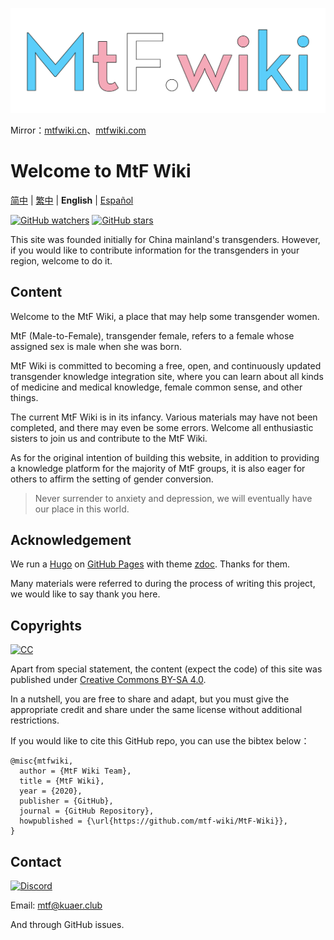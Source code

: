 [![MtF-Wiki][logo-long]][wiki-url]

Mirror：[mtfwiki.cn](https://mtfwiki.cn)、[mtfwiki.com](https://mtfwiki.com)

# Welcome to **MtF Wiki**

[简中](README.md) | [繁中](README-T.md) | **English** | [Español](README-ES.md)

[![GitHub watchers](https://img.shields.io/github/watchers/mtf-wiki/MtF-Wiki.svg?style=social&label=Watch)](https://github.com/mtf-wiki/MtF-Wiki)
[![GitHub stars](https://img.shields.io/github/stars/mtf-wiki/MtF-Wiki.svg?style=social&label=Stars)](https://github.com/mtf-wiki/MtF-Wiki)

This site was founded initially for China mainland's transgenders. However, if you would like to contribute information for the transgenders in your region, welcome to do it.

## Content

Welcome to the MtF Wiki, a place that may help some transgender women.

MtF (Male-to-Female), transgender female, refers to a female whose assigned sex is male when she was born.

MtF Wiki is committed to becoming a free, open, and continuously updated transgender knowledge integration site, where you can learn about all kinds of medicine and medical knowledge, female common sense, and other things.

The current MtF Wiki is in its infancy. Various materials may have not been completed, and there may even be some errors. Welcome all enthusiastic sisters to join us and contribute to the MtF Wiki.

As for the original intention of building this website, in addition to providing a knowledge platform for the majority of MtF groups, it is also eager for others to affirm the setting of gender conversion.

> Never surrender to anxiety and depression, we will eventually have our place in this world.

## Acknowledgement

We run a [Hugo][hugo-url] on [GitHub Pages][wiki-url] with theme [zdoc][zdoc-url]. Thanks for them.

Many materials were referred to during the process of writing this project, we would like to say thank you here.

## Copyrights

[![CC][cc-img]][cc-url]

Apart from special statement, the content (expect the code) of this site was published under [Creative Commons BY-SA 4.0][cc-url].

In a nutshell, you are free to share and adapt, but you must give the appropriate credit and share under the same license without additional restrictions.

If you would like to cite this GitHub repo, you can use the bibtex below：

```
@misc{mtfwiki,
  author = {MtF Wiki Team},
  title = {MtF Wiki},
  year = {2020},
  publisher = {GitHub},
  journal = {GitHub Repository},
  howpublished = {\url{https://github.com/mtf-wiki/MtF-Wiki}},
}
```

## Contact

[![Discord](https://img.shields.io/badge/MtF%20Wiki-%232CA5E0?style=flat-square&logo=discord)](https://233.plus/discord)

Email: mtf@kuaer.club

And through GitHub issues.

[logo-long]: ./static/new/mtf-wiki-long.svg
[wiki-url]: https://mtf.wiki
[hugo-url]: https://github.com/gohugoio/hugo
[zdoc-url]: https://github.com/zzossig/hugo-theme-zdoc
[cc-url]: https://creativecommons.org/licenses/by-sa/4.0/
[cc-img]: https://i.creativecommons.org/l/by-sa/4.0/88x31.png
